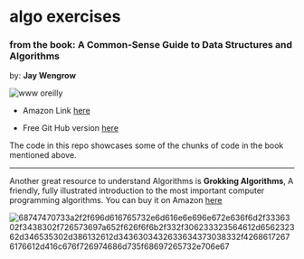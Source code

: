 # algo exercises

### from the book: **A Common-Sense Guide to Data Structures and Algorithms**
by: **Jay Wengrow** 

![www oreilly](https://github.com/user-attachments/assets/6276bddd-c925-4016-867d-8b58f2df189a)


* Amazon Link [here](https://www.amazon.com/Common-Sense-Guide-Structures-Algorithms-Second/dp/1680507222/ref=pd_lpo_d_sccl_1/130-3665027-1283721?pd_rd_w=d5N11&content-id=amzn1.sym.4c8c52db-06f8-4e42-8e56-912796f2ea6c&pf_rd_p=4c8c52db-06f8-4e42-8e56-912796f2ea6c&pf_rd_r=XVC1ZD2XEAJ5WB91ZHRP&pd_rd_wg=ZMoW9&pd_rd_r=cf6c160a-956c-4572-b131-82319844fdae&pd_rd_i=1680507222&psc=1)

* Free Git Hub version [here](https://github.com/GauravWalia19/Free-Algorithms-Books/blob/main/Library/src/JAVASCRIPT/A-Common-Sense-Guide-to-Data-Structures-and-Algorithms-Level-Up-Your-Core-Programming-Skills.pdf)

The code in this repo showcases some of the chunks of code in the book mentioned above. 

---

Another great resource to understand Algorithms is **Grokking Algorithms**, 
A friendly, fully illustrated introduction to the most important computer programming algorithms. You can buy it on Amazon [here](https://www.amazon.com/Grokking-Algorithms-Second-Aditya-Bhargava/dp/1633438538/ref=pd_lpo_d_sccl_2/130-3665027-1283721?pd_rd_w=cLt7q&content-id=amzn1.sym.4c8c52db-06f8-4e42-8e56-912796f2ea6c&pf_rd_p=4c8c52db-06f8-4e42-8e56-912796f2ea6c&pf_rd_r=FGZG95Q78QMW934ZZ3Z4&pd_rd_wg=ECvjX&pd_rd_r=8bd8ff54-350f-4696-a254-100c3ac4af7e&pd_rd_i=1633438538&psc=1)



![68747470733a2f2f696d616765732e6d616e6e696e672e636f6d2f3336302f3438302f726573697a652f626f6f6b2f332f306233323564612d656232362d346535302d386132612d3436303432633634373038332f42686172676176612d416c676f726974686d735f68697265732e706e67](https://github.com/user-attachments/assets/1e397e0e-a98a-4def-849e-94368242c66d)

